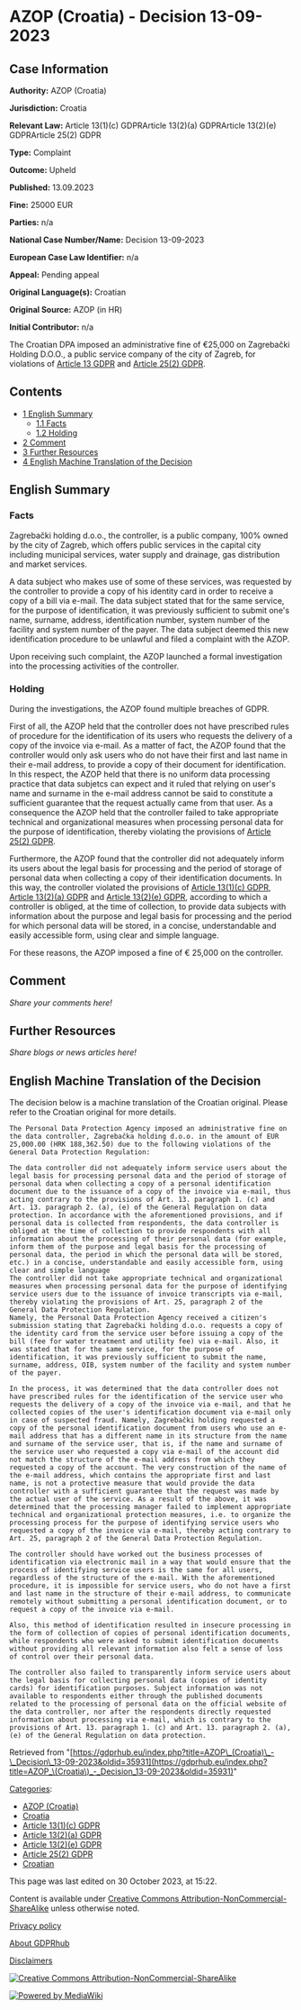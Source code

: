 # AZOP (Croatia) - Decision 13-09-2023

## Case Information

**Authority:** AZOP (Croatia)

**Jurisdiction:** Croatia

**Relevant Law:** Article 13(1)(c) GDPRArticle 13(2)(a) GDPRArticle 13(2)(e) GDPRArticle 25(2) GDPR

**Type:** Complaint

**Outcome:** Upheld

**Published:** 13.09.2023

**Fine:** 25000 EUR

**Parties:** n/a

**National Case Number/Name:** Decision 13-09-2023

**European Case Law Identifier:** n/a

**Appeal:** Pending appeal

**Original Language(s):** Croatian

**Original Source:** AZOP (in HR)

**Initial Contributor:** n/a

The Croatian DPA imposed an administrative fine of €25,000 on Zagrebački Holding D.O.O., a public service company of the city of Zagreb, for violations of [Article 13 GDPR](/index.php?title=Article_13_GDPR "Article 13 GDPR") and [Article 25(2) GDPR](/index.php?title=Article_25_GDPR "Article 25 GDPR").

## Contents

*   [1 English Summary](#English_Summary)
    *   [1.1 Facts](#Facts)
    *   [1.2 Holding](#Holding)
*   [2 Comment](#Comment)
*   [3 Further Resources](#Further_Resources)
*   [4 English Machine Translation of the Decision](#English_Machine_Translation_of_the_Decision)

## English Summary

### Facts

Zagrebački holding d.o.o., the controller, is a public company, 100% owned by the city of Zagreb, which offers public services in the capital city including municipal services, water supply and drainage, gas distribution and market services.

A data subject who makes use of some of these services, was requested by the controller to provide a copy of his identity card in order to receive a copy of a bill via e-mail. The data subject stated that for the same service, for the purpose of identification, it was previously sufficient to submit one's name, surname, address, identification number, system number of the facility and system number of the payer. The data subject deemed this new identification procedure to be unlawful and filed a complaint with the AZOP.

Upon receiving such complaint, the AZOP launched a formal investigation into the processing activities of the controller.

### Holding

During the investigations, the AZOP found multiple breaches of GDPR.

First of all, the AZOP held that the controller does not have prescribed rules of procedure for the identification of its users who requests the delivery of a copy of the invoice via e-mail. As a matter of fact, the AZOP found that the controller would only ask users who do not have their first and last name in their e-mail address, to provide a copy of their document for identification. In this respect, the AZOP held that there is no uniform data processing practice that data subjetcs can expect and it ruled that relying on user's name and surname in the e-mail address cannot be said to constitute a sufficient guarantee that the request actually came from that user. As a consequence the AZOP held that the controller failed to take appropriate technical and organizational measures when processing personal data for the purpose of identification, thereby violating the provisions of [Article 25(2) GDPR](/index.php?title=Article_25_GDPR#2 "Article 25 GDPR").

Furthermore, the AZOP found that the controller did not adequately inform its users about the legal basis for processing and the period of storage of personal data when collecting a copy of their identification documents. In this way, the controller violated the provisions of [Article 13(1)(c) GDPR](/index.php?title=Article_13_GDPR#1#c "Article 13 GDPR"), [Article 13(2)(a) GDPR](/index.php?title=Article_13_GDPR#2#a "Article 13 GDPR") and [Article 13(2)(e) GDPR](/index.php?title=Article_13_GDPR#2#e "Article 13 GDPR"), according to which a controller is obliged, at the time of collection, to provide data subjects with information about the purpose and legal basis for processing and the period for which personal data will be stored, in a concise, understandable and easily accessible form, using clear and simple language.

For these reasons, the AZOP imposed a fine of € 25,000 on the controller.

## Comment

_Share your comments here!_

## Further Resources

_Share blogs or news articles here!_

## English Machine Translation of the Decision

The decision below is a machine translation of the Croatian original. Please refer to the Croatian original for more details.

```
The Personal Data Protection Agency imposed an administrative fine on the data controller, Zagrebačka holding d.o.o. in the amount of EUR 25,000.00 (HRK 188,362.50) due to the following violations of the General Data Protection Regulation:

The data controller did not adequately inform service users about the legal basis for processing personal data and the period of storage of personal data when collecting a copy of a personal identification document due to the issuance of a copy of the invoice via e-mail, thus acting contrary to the provisions of Art. 13. paragraph 1. (c) and Art. 13. paragraph 2. (a), (e) of the General Regulation on data protection. In accordance with the aforementioned provisions, and if personal data is collected from respondents, the data controller is obliged at the time of collection to provide respondents with all information about the processing of their personal data (for example, inform them of the purpose and legal basis for the processing of personal data, the period in which the personal data will be stored, etc.) in a concise, understandable and easily accessible form, using clear and simple language
The controller did not take appropriate technical and organizational measures when processing personal data for the purpose of identifying service users due to the issuance of invoice transcripts via e-mail, thereby violating the provisions of Art. 25, paragraph 2 of the General Data Protection Regulation.
Namely, the Personal Data Protection Agency received a citizen's submission stating that Zagrebački holding d.o.o. requests a copy of the identity card from the service user before issuing a copy of the bill (fee for water treatment and utility fee) via e-mail. Also, it was stated that for the same service, for the purpose of identification, it was previously sufficient to submit the name, surname, address, OIB, system number of the facility and system number of the payer.

In the process, it was determined that the data controller does not have prescribed rules for the identification of the service user who requests the delivery of a copy of the invoice via e-mail, and that he collected copies of the user's identification document via e-mail only in case of suspected fraud. Namely, Zagrebački holding requested a copy of the personal identification document from users who use an e-mail address that has a different name in its structure from the name and surname of the service user, that is, if the name and surname of the service user who requested a copy via e-mail of the account did not match the structure of the e-mail address from which they requested a copy of the account. The very construction of the name of the e-mail address, which contains the appropriate first and last name, is not a protective measure that would provide the data controller with a sufficient guarantee that the request was made by the actual user of the service. As a result of the above, it was determined that the processing manager failed to implement appropriate technical and organizational protection measures, i.e. to organize the processing process for the purpose of identifying service users who requested a copy of the invoice via e-mail, thereby acting contrary to Art. 25, paragraph 2 of the General Data Protection Regulation.

The controller should have worked out the business processes of identification via electronic mail in a way that would ensure that the process of identifying service users is the same for all users, regardless of the structure of the e-mail. With the aforementioned procedure, it is impossible for service users, who do not have a first and last name in the structure of their e-mail address, to communicate remotely without submitting a personal identification document, or to request a copy of the invoice via e-mail.

Also, this method of identification resulted in insecure processing in the form of collection of copies of personal identification documents, while respondents who were asked to submit identification documents without providing all relevant information also felt a sense of loss of control over their personal data.

The controller also failed to transparently inform service users about the legal basis for collecting personal data (copies of identity cards) for identification purposes. Subject information was not available to respondents either through the published documents related to the processing of personal data on the official website of the data controller, nor after the respondents directly requested information about processing via e-mail, which is contrary to the provisions of Art. 13. paragraph 1. (c) and Art. 13. paragraph 2. (a), (e) of the General Regulation on data protection.

```

Retrieved from "[https://gdprhub.eu/index.php?title=AZOP\_(Croatia)\_-\_Decision\_13-09-2023&oldid=35931](https://gdprhub.eu/index.php?title=AZOP_\(Croatia\)_-_Decision_13-09-2023&oldid=35931)"

[Categories](/index.php?title=Special:Categories "Special:Categories"):

*   [AZOP (Croatia)](/index.php?title=Category:AZOP_\(Croatia\) "Category:AZOP (Croatia)")
*   [Croatia](/index.php?title=Category:Croatia "Category:Croatia")
*   [Article 13(1)(c) GDPR](/index.php?title=Category:Article_13\(1\)\(c\)_GDPR "Category:Article 13(1)(c) GDPR")
*   [Article 13(2)(a) GDPR](/index.php?title=Category:Article_13\(2\)\(a\)_GDPR "Category:Article 13(2)(a) GDPR")
*   [Article 13(2)(e) GDPR](/index.php?title=Category:Article_13\(2\)\(e\)_GDPR "Category:Article 13(2)(e) GDPR")
*   [Article 25(2) GDPR](/index.php?title=Category:Article_25\(2\)_GDPR "Category:Article 25(2) GDPR")
*   [Croatian](/index.php?title=Category:Croatian "Category:Croatian")

This page was last edited on 30 October 2023, at 15:22.

Content is available under [Creative Commons Attribution-NonCommercial-ShareAlike](https://creativecommons.org/licenses/by-nc-sa/4.0/) unless otherwise noted.

[Privacy policy](/index.php?title=GDPRhub:Privacy_policy)

[About GDPRhub](/index.php?title=GDPRhub:About)

[Disclaimers](/index.php?title=GDPRhub:General_disclaimer)

[![Creative Commons Attribution-NonCommercial-ShareAlike](/resources/assets/licenses/cc-by-nc-sa.png)](https://creativecommons.org/licenses/by-nc-sa/4.0/)

[![Powered by MediaWiki](/resources/assets/poweredby_mediawiki_88x31.png)](https://www.mediawiki.org/)